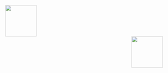 
<div id="header" align="left">
  <img src="https://media.giphy.com/media/aWNByu8u6sati/giphy.gif" width="100"/>
</div>
<div id="header" align="right">
  <img src="https://media.giphy.com/media/EVf8tbnlr77Es/giphy.gif" width="100"/>
</div>
